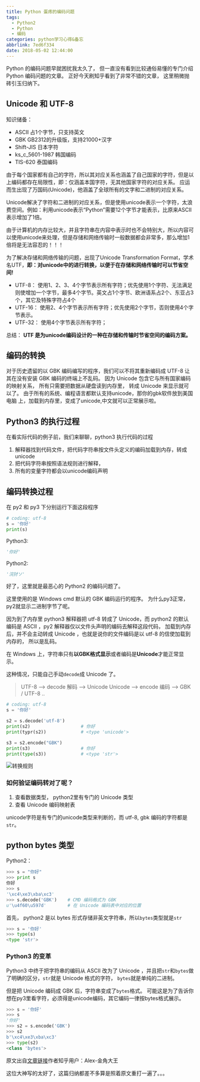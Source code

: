 ```yaml
---
title: Python 蛋疼的编码问题
tags:
  - Python2
  - Python
  - 编码
categories: python学习心得&备忘
abbrlink: 7ed6f334
date: 2018-05-02 12:44:00
---
```


Python 的编码问题早就困扰我太久了， 但一直没有看到比较通俗易懂的专门介绍 Python 编码问题的文章。 正好今天刷知乎看到了非常不错的文章， 这里稍微抛砖引玉归纳下。

## Unicode 和 UTF-8

知识储备：

- ASCII 占1个字节，只支持英文
- GBK GB2312的升级版，支持21000+汉字
- Shift-JIS 日本字符
- ks_c_5601-1987 韩国编码
- TIS-620 泰国编码

由于每个国家都有自己的字符，所以其对应关系也涵盖了自己国家的字符，但是以上编码都存在局限性，即：仅涵盖本国字符，无其他国家字符的对应关系。 应运而生出现了万国码(Unicode)，他涵盖了全球所有的文字和二进制的对应关系。

Unicode解决了字符和二进制的对应关系，但是使用unicode表示一个字符，太浪费空间。例如：利用unicode表示“Python”需要12个字节才能表示，比原来ASCII表示增加了1倍。

由于计算机的内存比较大，并且字符串在内容中表示时也不会特别大，所以内容可以使用unicode来处理，但是存储和网络传输时一般数据都会非常多，那么增加1倍将是无法容忍的！！！

为了解决存储和网络传输的问题，出现了Unicode Transformation Format，学术名UTF，**即：对unicode中的进行转换，以便于在存储和网络传输时可以节省空间!**

<!-- more -->

- UTF-8： 使用1、2、3、4个字节表示所有字符；优先使用1个字符、无法满足则使增加一个字节，最多4个字节。英文占1个字节、欧洲语系占2个、东亚占3个，其它及特殊字符占4个
- UTF-16： 使用2、4个字节表示所有字符；优先使用2个字节，否则使用4个字节表示。
- UTF-32： 使用4个字节表示所有字符；

总结： **UTF 是为unicode编码设计的一种在存储和传输时节省空间的编码方案。**

## 编码的转换

对于历史遗留的以 GBK 编码编写的程序，我们可以不将其重新编码成 UTF-8 让其在没有安装 GBK 编码的终端上不乱码。 因为 Unicode 包含它与所有国家编码的映射关系， 所有只需要把数据从硬盘读到内存里， 转成 Unicode 来显示就可以了。
由于所有的系统、编程语言都默认支持unicode，那你的gbk软件放到美国电脑 上，加载到内存里，变成了unicode,中文就可以正常展示啦。

## Python3 的执行过程

在看实际代码的例子前，我们来聊聊，python3 执行代码的过程

1. 解释器找到代码文件，把代码字符串按文件头定义的编码加载到内存，转成unicode
2. 把代码字符串按照语法规则进行解释，
3. 所有的变量字符都会以unicode编码声明


## 编码转换过程

在 py2 和 py3 下分别运行下面这段程序

```python
# coding: utf-8
s = '你好'
print(s)
```

Python3:
```python
'你好'
```

Python2:
```python
'浣犲ソ'
```

好了，这里就是最恶心的 Python2 的编码问题了。

这里使用的是 Windows cmd 默认的 GBK 编码运行的程序。 为什么py3正常，py2就显示二进制字节了呢。

因为到了内存里 python3 解释器把 utf-8 转成了 Unicode，而 python2 的默认编码是 ASCII ，py2 解释器仅以文件头声明的编码去解释这段代码， 加载到内存后，并不会主动转成 Unicode ，也就是说你的文件编码是以 utf-8 的信使加载到内存的， 所以是乱码。

在 Windows 上，字符串只有**以GBK格式显示**或者编码是**Unicode**才能正常显示。

这种情况，只能自己手动`decode`成 Unicode 了。

> UTF-8 --> decode 解码 --> Unicode
> Unicode --> encode 编码 --> GBK / UTF-8 ..

```python
# coding: utf-8
s = '你好'

s2 = s.decode('utf-8')
print(s2)                   # 你好
print(typr(s2))             # <type 'unicode'>

s3 = s2.encode("GBK")
print(s3)                   # 你好
print(type(s3))             # <type 'str'>
```

![转换规则](https://pic4.zhimg.com/v2-8222d78655d3b00c676c48641df8e8a7_b.jpg)

### 如何验证编码转对了呢？

1. 查看数据类型， python2里有专门的 Unicode 类型
2. 查看 Unicode 编码映射表

unicode字符是有专门的unicode类型来判断的，而 utf-8, gbk 编码的字符都是`str`。

## python bytes 类型

Python2：
```python
>>> s = "你好"
>>> print s
你好
>>> s
'\xc4\xe3\xba\xc3'
>>> s.decode('GBK')    # CMD 编码格式为 GBK
u'\u4f60\u597d'        # 在 Unicode 编码表中对应的位置
```

首先， python2 是以 bytes 形式存储非英文字符串，所以`bytes`类型就是`str`

```python
>>> s = '你好'
>>> type(s)
<type 'str'>
```

### Python3 的变革

Python3 中终于把字符串的编码从 ASCII 改为了 Unicode ，并且把`str`和`bytes`做了明确的区分，`str`就是 Unicode 格式的字符， `bytes`就是单纯的二进制。

但是把 Unicode 编码成 GBK 后，字符串变成了`bytes`格式。 可能这是为了告诉你想在py3里看字符，必须得是unicode编码，其它编码一律按bytes格式展示。

```python
>>> s = '你好'
>>> s
'你好'
>>> s2 = s.encode('GBK')
>>> s2
b'\xc4\xe3\xba\xc3'
>>> type(s2)
<class 'bytes'>
```

原文出自[文章链接](https://www.zhihu.com/question/31833164/answer/381137073)作者知乎用户：Alex-金角大王

这位大神写的太好了，这篇归纳都差不多算是照着原文重打一遍了。。。

